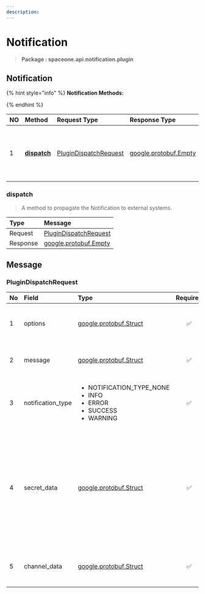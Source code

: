 ```yaml
---
description:  
---
```

# Notification

>  **Package : spaceone.api.notification.plugin**

## Notification

{% hint style="info" %}
**Notification Methods:**

{%  endhint %}


| NO |  Method | Request Type | Response Type | Description |
| :--- | :--- | :--- | :--- | :--- |
| 1 | [**dispatch**](notification.md#dispatch)|   [PluginDispatchRequest](notification.md#plugindispatchrequest) |  [google.protobuf.Empty](https://github.com/protocolbuffers/protobuf/blob/master/src/google/protobuf/empty.proto)| A method to propagate the Notification to external systems. | 
 

 
### dispatch

> A method to propagate the Notification to external systems.

| Type | Message |
| :--- | :--- |
| Request | [PluginDispatchRequest](notification.md#plugindispatchrequest) |
| Response | [google.protobuf.Empty](https://github.com/protocolbuffers/protobuf/blob/master/src/google/protobuf/empty.proto) |


## 

## Message

### PluginDispatchRequest
<table>
  <thead>
    <tr>
      <th style="text-align:left">No</th>
      <th style="text-align:left">Field</th>
      <th style="text-align:left">Type</th>
      <th style="text-align:center">Required</th>
      <th style="text-align:left">Description</th>
    </tr>
  </thead>
  <tbody>
    <tr>
      <td style="text-align:left">1</td>
      <td style="text-align:left">options</td>
      <td style="text-align:left"><a href="https://github.com/protocolbuffers/protobuf/blob/master/src/google/protobuf/struct.proto">google.protobuf.Struct</a></td>
<td style="text-align:center">✅</td>
<td style="text-align:left">Option value required for notification delivery.</td>
   </tr>
    <tr>
      <td style="text-align:left">2</td>
      <td style="text-align:left">message</td>
      <td style="text-align:left"><a href="https://github.com/protocolbuffers/protobuf/blob/master/src/google/protobuf/struct.proto">google.protobuf.Struct</a></td>
<td style="text-align:center">✅</td>
<td style="text-align:left">Message containing notification information</td>
   </tr>
    <tr>
      <td style="text-align:left">3</td>
      <td style="text-align:left">notification_type</td>
      <td style="text-align:left"><ul>
          	<li>NOTIFICATION_TYPE_NONE</li>
          	<li>INFO</li>
          	<li>ERROR</li>
          	<li>SUCCESS</li>
          	<li>WARNING</li>
        </ul></td>
<td style="text-align:center">✅</td>
<td style="text-align:left">The type of Notification</td>
   </tr>
    <tr>
      <td style="text-align:left">4</td>
      <td style="text-align:left">secret_data</td>
      <td style="text-align:left"><a href="https://github.com/protocolbuffers/protobuf/blob/master/src/google/protobuf/struct.proto">google.protobuf.Struct</a></td>
<td style="text-align:center">✅</td>
<td style="text-align:left">Secret value required for notification delivery.The secret data usually includes the credential information required for the plugin to access the external system.</td>
   </tr>
    <tr>
      <td style="text-align:left">5</td>
      <td style="text-align:left">channel_data</td>
      <td style="text-align:left"><a href="https://github.com/protocolbuffers/protobuf/blob/master/src/google/protobuf/struct.proto">google.protobuf.Struct</a></td>
<td style="text-align:center">✅</td>
<td style="text-align:left">Channel data required for notification delivery.</td>
   </tr>
  </tbody>
</table>


